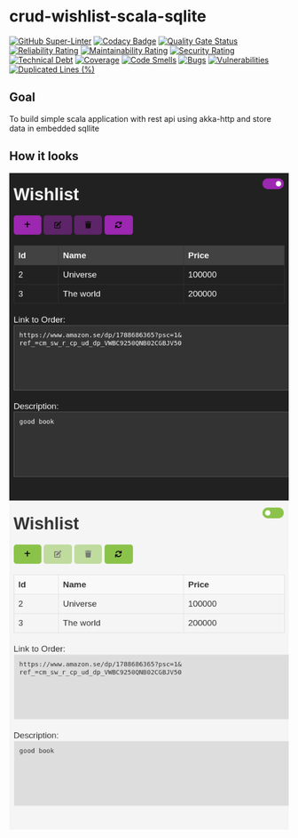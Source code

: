 # crud-wishlist-scala-sqlite

[![GitHub Super-Linter](https://github.com/antonovdmitriy/crud-wishlist-scala-sqlite/workflows/Lint%20Code%20Base/badge.svg)](https://github.com/marketplace/actions/super-linter)
[![Codacy Badge](https://app.codacy.com/project/badge/Grade/a5cb49a1a9d4422783ad0a05211f0709)](https://app.codacy.com/gh/antonovdmitriy/crud-wishlist-scala-sqlite/dashboard?utm_source=gh&utm_medium=referral&utm_content=&utm_campaign=Badge_grade)
[![Quality Gate Status](https://sonarcloud.io/api/project_badges/measure?project=antonovdmitriy_crud-wishlist-scala-sqlite&metric=alert_status)](https://sonarcloud.io/summary/new_code?id=antonovdmitriy_crud-wishlist-scala-sqlite)
[![Reliability Rating](https://sonarcloud.io/api/project_badges/measure?project=antonovdmitriy_crud-wishlist-scala-sqlite&metric=reliability_rating)](https://sonarcloud.io/summary/new_code?id=antonovdmitriy_crud-wishlist-scala-sqlite)
[![Maintainability Rating](https://sonarcloud.io/api/project_badges/measure?project=antonovdmitriy_crud-wishlist-scala-sqlite&metric=sqale_rating)](https://sonarcloud.io/summary/new_code?id=antonovdmitriy_crud-wishlist-scala-sqlite)
[![Security Rating](https://sonarcloud.io/api/project_badges/measure?project=antonovdmitriy_crud-wishlist-scala-sqlite&metric=security_rating)](https://sonarcloud.io/summary/new_code?id=antonovdmitriy_crud-wishlist-scala-sqlite)
[![Technical Debt](https://sonarcloud.io/api/project_badges/measure?project=antonovdmitriy_crud-wishlist-scala-sqlite&metric=sqale_index)](https://sonarcloud.io/summary/new_code?id=antonovdmitriy_crud-wishlist-scala-sqlite)
[![Coverage](https://sonarcloud.io/api/project_badges/measure?project=antonovdmitriy_crud-wishlist-scala-sqlite&metric=coverage)](https://sonarcloud.io/summary/new_code?id=antonovdmitriy_crud-wishlist-scala-sqlite)
[![Code Smells](https://sonarcloud.io/api/project_badges/measure?project=antonovdmitriy_crud-wishlist-scala-sqlite&metric=code_smells)](https://sonarcloud.io/summary/new_code?id=antonovdmitriy_crud-wishlist-scala-sqlite)
[![Bugs](https://sonarcloud.io/api/project_badges/measure?project=antonovdmitriy_crud-wishlist-scala-sqlite&metric=bugs)](https://sonarcloud.io/summary/new_code?id=antonovdmitriy_crud-wishlist-scala-sqlite)
[![Vulnerabilities](https://sonarcloud.io/api/project_badges/measure?project=antonovdmitriy_crud-wishlist-scala-sqlite&metric=vulnerabilities)](https://sonarcloud.io/summary/new_code?id=antonovdmitriy_crud-wishlist-scala-sqlite)
[![Duplicated Lines (%)](https://sonarcloud.io/api/project_badges/measure?project=antonovdmitriy_crud-wishlist-scala-sqlite&metric=duplicated_lines_density)](https://sonarcloud.io/summary/new_code?id=antonovdmitriy_crud-wishlist-scala-sqlite)

## Goal

To build simple scala application with rest api using akka-http and store data in embedded sqllite

## How it looks

![dark wish image](images/dark_wish.png)
![light wish image](images/light_wish.png)
